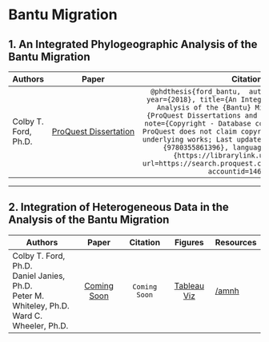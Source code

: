 # Bantu Migration

## 1. An Integrated Phylogeographic Analysis of the Bantu Migration

| Authors              | Paper                                                                   | Citation                                                                                                                                                                                                                                                                                                                                                                                                                  | Figures                                                                                                     | Resources |
| -------------------- |:-----------------------------------------------------------------------:|:-------------------------------------------------------------------------------------------------------------------------------------------------------------------------------------------------------------------------------------------------------------------------------------------------------------------------------------------------------------------------------------------------------------------------:|:-----------------------------------------------------------------------------------------------------------:| --------- |
| Colby T. Ford, Ph.D. | [ProQuest Dissertation](https://search.proquest.com/docview/2036377441) | ```@phdthesis{ford_bantu,  author={Ford,Colby T.}, year={2018}, title={An Integrated Phylogeographic Analysis of the {Bantu} Migration}, journal={ProQuest Dissertations and Theses}, pages={120}, note={Copyright - Database copyright ProQuest LLC; ProQuest does not claim copyright in the individual underlying works; Last updated - 2018-05-15}, isbn={9780355861396}, language={English}, url={https://librarylink.uncc.edu/login?url=https://search.proquest.com/docview/2036377441?accountid=14605}, }``` | [Tableau Viz](https://public.tableau.com/profile/cford38#!/vizhome/E_coliGenotypeSetsViz/GeneticCapitalism) | [/dissertation](/dissertation) |

---

## 2. Integration of Heterogeneous Data in the Analysis of the Bantu Migration

| Authors                                                                                                | Paper           | Citation          | Figures                                                                                                                                                  | Resources |
| ------------------------------------------------------------------------------------------------------ |:---------------:|:-----------------:|:--------------------------------------------------------------------------------------------------------------------------------------------------------:| --------- |
| Colby T. Ford, Ph.D.<br/>Daniel Janies, Ph.D.<br/>Peter M. Whiteley, Ph.D.<br/> Ward C. Wheeler, Ph.D. | [Coming Soon]() | ```Coming Soon``` | [Tableau Viz](https://public.tableau.com/profile/colbyford#!/vizhome/BantuMigration_AMNH/IntegrationofHeterogeneousDataintheAnalysisoftheBantuMigration) | [/amnh](/amnh) |
